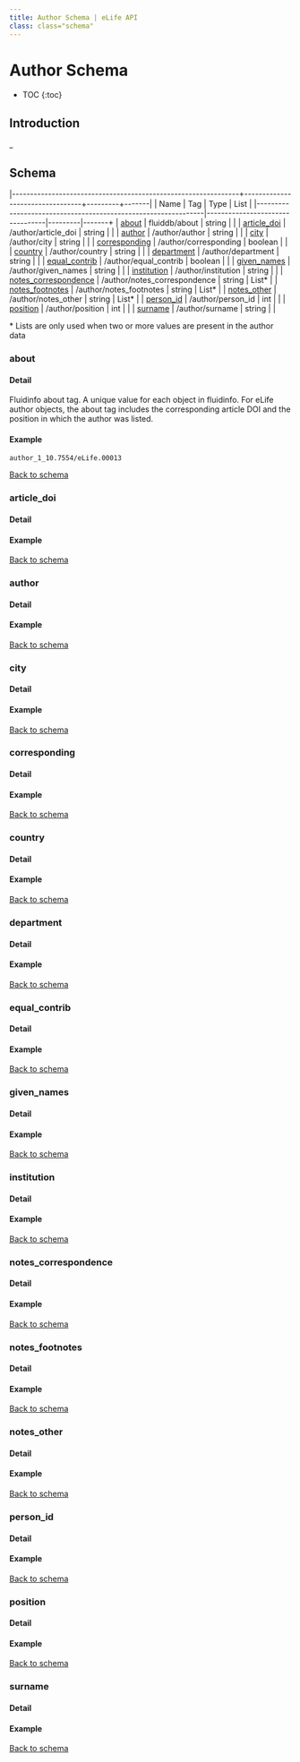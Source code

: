 ```yaml
---
title: Author Schema | eLife API
class: class="schema"
---
```


# Author Schema

* TOC
{:toc}

## Introduction

_

## Schema

|---------------------------------------------------------------+---------------------------------+---------+-------|
| Name                                                          | Tag                             | Type    | List  |
|---------------------------------------------------------------|---------------------------------|---------|-------+
| [about](#about)                                               | fluiddb/about                   | string  |       |
| [article_doi](#articledoi)                                    | /author/article_doi             | string  |       |
| [author](#author)                                             | /author/author                  | string  |       |
| [city](#city)                                                 | /author/city                    | string  |       |
| [corresponding](#corresponding)                               | /author/corresponding           | boolean |       |
| [country](#accepteddatetimestamp)                             | /author/country                 | string  |       |
| [department](#accepteddatetimestamp)                          | /author/department              | string  |       |
| [equal_contrib](#equalcontrib)                                | /author/equal_contrib           | boolean |       |
| [given_names](#givennames)                                    | /author/given_names             | string  |       |
| [institution](#institution)                                   | /author/institution             | string  |       |
| [notes_correspondence](#notescorrespondence)                  | /author/notes_correspondence    | string  | List* |
| [notes_footnotes](#notesfootnotes)                            | /author/notes_footnotes         | string  | List* |
| [notes_other](#notesother)                                    | /author/notes_other             | string  | List* |
| [person_id](#personid)                                        | /author/person_id               | int     |       |
| [position](#position)                                         | /author/position                | int     |       |
| [surname](#surname)                                           | /author/surname                 | string  |       |

\* Lists are only used when two or more values are present in the author data

### about

#### Detail

Fluidinfo about tag. A unique value for each object in fluidinfo. For eLife author objects, the about tag includes the corresponding article DOI and the position in which the author was listed.

#### Example

    author_1_10.7554/eLife.00013

[Back to schema](#schema)


### article_doi

#### Detail



#### Example



[Back to schema](#schema)




### author

#### Detail



#### Example



[Back to schema](#schema)




### city

#### Detail



#### Example



[Back to schema](#schema)




### corresponding

#### Detail



#### Example



[Back to schema](#schema)




### country

#### Detail



#### Example



[Back to schema](#schema)




### department

#### Detail



#### Example



[Back to schema](#schema)




### equal_contrib

#### Detail



#### Example



[Back to schema](#schema)




### given_names

#### Detail



#### Example



[Back to schema](#schema)




### institution

#### Detail



#### Example



[Back to schema](#schema)




### notes_correspondence

#### Detail



#### Example



[Back to schema](#schema)




### notes_footnotes

#### Detail



#### Example



[Back to schema](#schema)




### notes_other

#### Detail



#### Example



[Back to schema](#schema)




### person_id

#### Detail



#### Example



[Back to schema](#schema)




### position

#### Detail



#### Example



[Back to schema](#schema)




### surname

#### Detail



#### Example



[Back to schema](#schema)